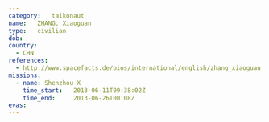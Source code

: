 ```yaml
---
category:	taikonaut
name:	ZHANG, Xiaoguan
type:	civilian
dob:	
country:
  - CHN
references:
  - http://www.spacefacts.de/bios/international/english/zhang_xiaoguan.htm
missions:
  - name: Shenzhou X
    time_start:   2013-06-11T09:38:02Z
    time_end:     2013-06-26T00:08Z
evas:
---
```

